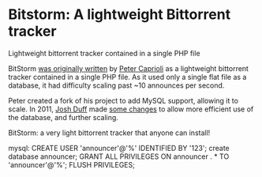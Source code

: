 Bitstorm: A lightweight Bittorrent tracker
========

Lightweight bittorrent tracker contained in a single PHP file

BitStorm [was originally written](https://web.archive.org/web/20111101105301/https://ck3r.org/tracker/ui.php) by [Peter Caprioli](https://caprioli.se/) as a lightweight bittorrent tracker contained in a single PHP file. As it used only a single flat file as a database, it had difficulty scaling past ~10 announces per second.

Peter created a fork of his project to add MySQL support, allowing it to scale. In 2011, [Josh Duff](http://joshduff.com/) made [some changes](https://code.google.com/p/bitstorm/) to allow more efficient use of the database, and further scaling.

BitStorm: a very light bittorrent tracker that anyone can install!

mysql:
CREATE USER 'announcer'@'%' IDENTIFIED BY '123';
create database announcer;
GRANT ALL PRIVILEGES ON announcer . * TO 'announcer'@'%';
FLUSH PRIVILEGES;

